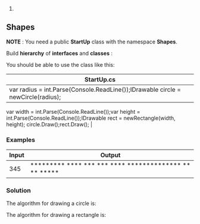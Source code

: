 1.
## Shapes

**NOTE** : You need a public **StartUp** class with the namespace **Shapes**.

Build **hierarchy** of **interfaces** and **classes** :

You should be able to use the class like this:

| **StartUp.cs** |
| --- |
| var radius = int.Parse(Console.ReadLine());IDrawable circle = newCircle(radius);
var width = int.Parse(Console.ReadLine());var height = int.Parse(Console.ReadLine());IDrawable rect = newRectangle(width, height);
circle.Draw();rect.Draw(); |

### Examples

| **Input** | **Output** |
| --- | --- |
| 345 | \*\*\*\*\*\*\*\*\* \*\*\*\* \*\*\* \*\*\* \*\*\*\* \*\*\*\*\*\*\*\*\*\*\*\*\*\* \*\* \*\* \*\*\*\*\* |

### Solution

The algorithm for drawing a circle is:

The algorithm for drawing a rectangle is:

